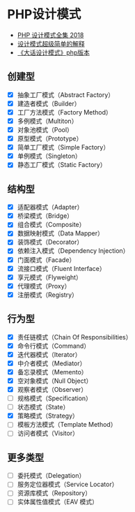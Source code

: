 # PHP设计模式
- [PHP 设计模式全集 2018 ](https://learnku.com/docs/php-design-patterns/2018)
- [设计模式超级简单的解释](https://learnku.com/articles/24982)
- [《大话设计模式》php版本](https://github.com/flyingalex/design-patterns-by-php)

## 创建型
- [x] 抽象工厂模式（Abstract Factory）
- [x] 建造者模式（Builder）
- [x] 工厂方法模式（Factory Method）
- [x] 多例模式（Multiton）
- [x] 对象池模式（Pool）
- [x] 原型模式（Prototype）
- [x] 简单工厂模式（Simple Factory）
- [x] 单例模式（Singleton）
- [x] 静态工厂模式（Static Factory）

## 结构型
- [x] 适配器模式（Adapter）
- [x] 桥梁模式（Bridge）
- [x] 组合模式（Composite）
- [x] 数据映射模式（Data Mapper）
- [x] 装饰模式（Decorator）
- [x] 依赖注入模式（Dependency Injection）
- [x] 门面模式（Facade）
- [x] 流接口模式（Fluent Interface）
- [x] 享元模式（Flyweight）
- [x] 代理模式（Proxy）
- [x] 注册模式（Registry）

## 行为型
- [x] 责任链模式（Chain Of Responsibilities）
- [x] 命令行模式（Command）
- [x] 迭代器模式（Iterator）
- [x] 中介者模式（Mediator）
- [x] 备忘录模式（Memento）
- [x] 空对象模式（Null Object）
- [x] 观察者模式（Observer）
- [ ] 规格模式（Specification）
- [ ] 状态模式（State）
- [x] 策略模式（Strategy）
- [ ] 模板方法模式（Template Method）
- [ ] 访问者模式（Visitor）

## 更多类型
- [ ] 委托模式（Delegation）
- [ ] 服务定位器模式（Service Locator）
- [ ] 资源库模式（Repository）
- [ ] 实体属性值模式（EAV 模式）